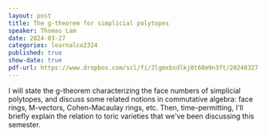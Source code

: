 ```yaml
---
layout: post
title: The g-theorem for simplicial polytopes
speaker: Thomas Lam
date: 2024-03-27
categories: learnalco2324
published: true
show-date: true
pdf-url: https://www.dropbox.com/scl/fi/2lgmxbsdlkj8t60m9n3ft/20240327-Thomas-Lam_-The-g-theorem-for-simplicial-polytopes.pdf?rlkey=mco65top0lou1dbon9jm8qrfd&dl=0
---
```

I will state the g-theorem characterizing the face numbers
of simplicial polytopes, and discuss some related notions in
commutative algebra: face rings, M-vectors, Cohen-Macaulay rings, etc.
Then, time-permitting, I'll briefly explain the relation to toric
varieties that we've been discussing this semester.
